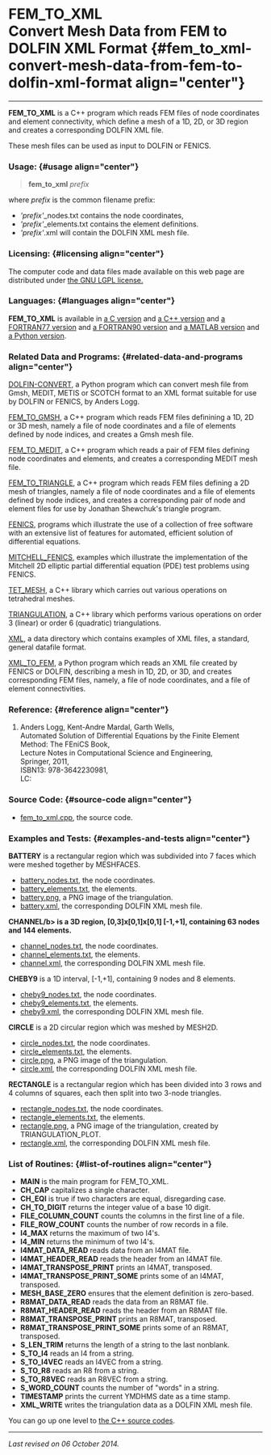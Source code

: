 FEM\_TO\_XML\
Convert Mesh Data from FEM to DOLFIN XML Format {#fem_to_xml-convert-mesh-data-from-fem-to-dolfin-xml-format align="center"}
===============================================

------------------------------------------------------------------------

**FEM\_TO\_XML** is a C++ program which reads FEM files of node
coordinates and element connectivity, which define a mesh of a 1D, 2D,
or 3D region and creates a corresponding DOLFIN XML file.

These mesh files can be used as input to DOLFIN or FENICS.

### Usage: {#usage align="center"}

> **fem\_to\_xml** *prefix*

where *prefix* is the common filename prefix:

-   *'prefix'*\_nodes.txt contains the node coordinates,
-   *'prefix'*\_elements.txt contains the element definitions.
-   *'prefix'*.xml will contain the DOLFIN XML mesh file.

### Licensing: {#licensing align="center"}

The computer code and data files made available on this web page are
distributed under [the GNU LGPL license.](../../txt/gnu_lgpl.txt)

### Languages: {#languages align="center"}

**FEM\_TO\_XML** is available in [a C
version](../../c_src/fem_to_xml/fem_to_xml.html) and [a C++
version](../../cpp_src/fem_to_xml/fem_to_xml.html) and [a FORTRAN77
version](../../f77_src/fem_to_xml/fem_to_xml.html) and [a FORTRAN90
version](../../f_src/fem_to_xml/fem_to_xml.html) and [a MATLAB
version](../../m_src/fem_to_xml/fem_to_xml.html) and [a Python
version](../../py_src/fem_to_xml/fem_to_xml.html).

### Related Data and Programs: {#related-data-and-programs align="center"}

[DOLFIN-CONVERT](../../py_src/dolfin-convert/dolfin-convert.html), a
Python program which can convert mesh file from Gmsh, MEDIT, METIS or
SCOTCH format to an XML format suitable for use by DOLFIN or FENICS, by
Anders Logg.

[FEM\_TO\_GMSH](../../cpp_src/fem_to_gmsh/fem_to_gmsh.html), a C++
program which reads FEM files definining a 1D, 2D or 3D mesh, namely a
file of node coordinates and a file of elements defined by node indices,
and creates a Gmsh mesh file.

[FEM\_TO\_MEDIT](../../cpp_src/fem_to_medit/fem_to_medit.html), a C++
program which reads a pair of FEM files defining node coordinates and
elements, and creates a corresponding MEDIT mesh file.

[FEM\_TO\_TRIANGLE](../../cpp_src/fem_to_triangle/fem_to_triangle.html),
a C++ program which reads FEM files defining a 2D mesh of triangles,
namely a file of node coordinates and a file of elements defined by node
indices, and creates a corresponding pair of node and element files for
use by Jonathan Shewchuk's triangle program.

[FENICS](../../examples/fenics/fenics.html), programs which illustrate
the use of a collection of free software with an extensive list of
features for automated, efficient solution of differential equations.

[MITCHELL\_FENICS](../../examples/mitchell_fenics/mitchell_fenics.html),
examples which illustrate the implementation of the Mitchell 2D elliptic
partial differential equation (PDE) test problems using FENICS.

[TET\_MESH](../../cpp_src/tet_mesh/tet_mesh.html), a C++ library which
carries out various operations on tetrahedral meshes.

[TRIANGULATION](../../cpp_src/triangulation/triangulation.html), a C++
library which performs various operations on order 3 (linear) or order 6
(quadratic) triangulations.

[XML](../../data/xml/xml.html), a data directory which contains examples
of XML files, a standard, general datafile format.

[XML\_TO\_FEM](../../py_src/xml_to_fem/xml_to_fem.html), a Python
program which reads an XML file created by FENICS or DOLFIN, describing
a mesh in 1D, 2D, or 3D, and creates corresponding FEM files, namely, a
file of node coordinates, and a file of element connectivities.

### Reference: {#reference align="center"}

1.  Anders Logg, Kent-Andre Mardal, Garth Wells,\
    Automated Solution of Differential Equations by the Finite Element
    Method: The FEniCS Book,\
    Lecture Notes in Computational Science and Engineering,\
    Springer, 2011,\
    ISBN13: 978-3642230981,\
    LC:

### Source Code: {#source-code align="center"}

-   [fem\_to\_xml.cpp](fem_to_xml.cpp), the source code.

### Examples and Tests: {#examples-and-tests align="center"}

**BATTERY** is a rectangular region which was subdivided into 7 faces
which were meshed together by MESHFACES.

-   [battery\_nodes.txt](battery_nodes.txt), the node coordinates.
-   [battery\_elements.txt](battery_elements.txt), the elements.
-   [battery.png](battery.png), a PNG image of the triangulation.
-   [battery.xml](battery.xml), the corresponding DOLFIN XML mesh file.

**CHANNEL/b&gt; is a 3D region, \[0,3\]x\[0,1\]x\[0,1\] \[-1,+1\],
containing 63 nodes and 144 elements.**

-   [channel\_nodes.txt](channel_nodes.txt), the node coordinates.
-   [channel\_elements.txt](channel_elements.txt), the elements.
-   [channel.xml](channel.xml), the corresponding DOLFIN XML mesh file.

**CHEBY9** is a 1D interval, \[-1,+1\], containing 9 nodes and 8
elements.

-   [cheby9\_nodes.txt](cheby9_nodes.txt), the node coordinates.
-   [cheby9\_elements.txt](cheby9_elements.txt), the elements.
-   [cheby9.xml](cheby9.xml), the corresponding DOLFIN XML mesh file.

**CIRCLE** is a 2D circular region which was meshed by MESH2D.

-   [circle\_nodes.txt](circle_nodes.txt), the node coordinates.
-   [circle\_elements.txt](circle_elements.txt), the elements.
-   [circle.png](circle.png), a PNG image of the triangulation.
-   [circle.xml](circle.xml), the corresponding DOLFIN XML mesh file.

**RECTANGLE** is a rectangular region which has been divided into 3 rows
and 4 columns of squares, each then split into two 3-node triangles.

-   [rectangle\_nodes.txt](rectangle_nodes.txt), the node coordinates.
-   [rectangle\_elements.txt](rectangle_elements.txt), the elements.
-   [rectangle.png](rectangle.png), a PNG image of the triangulation,
    created by TRIANGULATION\_PLOT.
-   [rectangle.xml](rectangle.xml), the corresponding DOLFIN XML mesh
    file.

### List of Routines: {#list-of-routines align="center"}

-   **MAIN** is the main program for FEM\_TO\_XML.
-   **CH\_CAP** capitalizes a single character.
-   **CH\_EQI** is true if two characters are equal, disregarding case.
-   **CH\_TO\_DIGIT** returns the integer value of a base 10 digit.
-   **FILE\_COLUMN\_COUNT** counts the columns in the first line of a
    file.
-   **FILE\_ROW\_COUNT** counts the number of row records in a file.
-   **I4\_MAX** returns the maximum of two I4's.
-   **I4\_MIN** returns the minimum of two I4's.
-   **I4MAT\_DATA\_READ** reads data from an I4MAT file.
-   **I4MAT\_HEADER\_READ** reads the header from an I4MAT file.
-   **I4MAT\_TRANSPOSE\_PRINT** prints an I4MAT, transposed.
-   **I4MAT\_TRANSPOSE\_PRINT\_SOME** prints some of an I4MAT,
    transposed.
-   **MESH\_BASE\_ZERO** ensures that the element definition is
    zero-based.
-   **R8MAT\_DATA\_READ** reads the data from an R8MAT file.
-   **R8MAT\_HEADER\_READ** reads the header from an R8MAT file.
-   **R8MAT\_TRANSPOSE\_PRINT** prints an R8MAT, transposed.
-   **R8MAT\_TRANSPOSE\_PRINT\_SOME** prints some of an R8MAT,
    transposed.
-   **S\_LEN\_TRIM** returns the length of a string to the last
    nonblank.
-   **S\_TO\_I4** reads an I4 from a string.
-   **S\_TO\_I4VEC** reads an I4VEC from a string.
-   **S\_TO\_R8** reads an R8 from a string.
-   **S\_TO\_R8VEC** reads an R8VEC from a string.
-   **S\_WORD\_COUNT** counts the number of "words" in a string.
-   **TIMESTAMP** prints the current YMDHMS date as a time stamp.
-   **XML\_WRITE** writes the triangulation data as a DOLFIN XML mesh
    file.

You can go up one level to [the C++ source codes](../cpp_src.html).

------------------------------------------------------------------------

*Last revised on 06 October 2014.*
